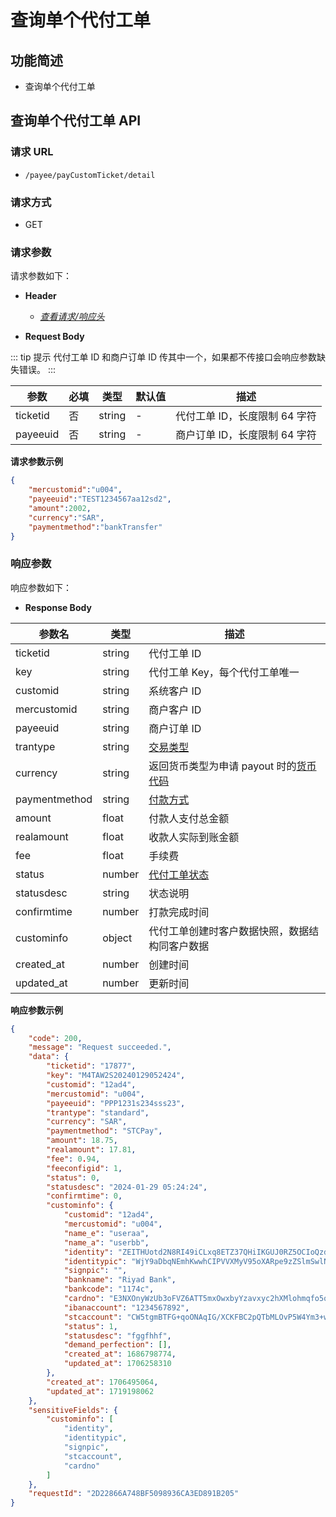 # 查询单个代付工单

## 功能简述

- 查询单个代付工单


## 查询单个代付工单 API

### 请求 URL

- `/payee/payCustomTicket/detail`

### 请求方式

- GET

### 请求参数

请求参数如下：

- **Header**

  - [_查看请求/响应头_](/zh/payoutApi/apiRule/header)

- **Request Body**

::: tip 提示
代付工单 ID 和商户订单 ID 传其中一个，如果都不传接口会响应参数缺失错误。
:::

| **参数** | **必填** | **类型** | **默认值** | **描述**                      |
| -------- | -------- | -------- | ---------- | ----------------------------- |
| ticketid | 否       | string   | -          | 代付工单 ID，长度限制 64 字符 |
| payeeuid | 否       | string   | -          | 商户订单 ID，长度限制 64 字符 |

**请求参数示例**

```json
{
    "mercustomid":"u004",
    "payeeuid":"TEST1234567aa12sd2",
    "amount":2002,
    "currency":"SAR",
    "paymentmethod":"bankTransfer"
}
```

### 响应参数

响应参数如下：

- **Response Body**

| **参数名**    | **类型** | **描述**                                                                  |
| ------------- | -------- | ------------------------------------------------------------------------- |
| ticketid      | string   | 代付工单 ID                                                               |
| key           | string   | 代付工单 Key，每个代付工单唯一                                            |
| customid      | string   | 系统客户 ID                                                               |
| mercustomid   | string   | 商户客户 ID                                                               |
| payeeuid      | string   | 商户订单 ID                                                               |
| trantype      | string   | [交易类型](/zh/payoutApi/appendix/tranType)                               |
| currency      | string   | 返回货币类型为申请 payout 时的[货币代码](/zh/payoutApi/appendix/currency) |
| paymentmethod | string   | [付款方式](/zh/payoutApi/appendix/paymentMethod)                          |
| amount        | float    | 付款人支付总金额                                                          |
| realamount    | float    | 收款人实际到账金额                                                        |
| fee           | float    | 手续费                                                                    |
| status        | number   | [代付工单状态](/zh/payoutApi/appendix/paymentStatus)                      |
| statusdesc    | string   | 状态说明                                                                  |
| confirmtime   | number   | 打款完成时间                                                              |
| custominfo    | object   | 代付工单创建时客户数据快照，数据结构同客户数据                            |
| created_at    | number   | 创建时间                                                                  |
| updated_at    | number   | 更新时间                                                                  |

**响应参数示例**

```json
{
    "code": 200,
    "message": "Request succeeded.",
    "data": {
        "ticketid": "17877",
        "key": "M4TAW2S20240129052424",
        "customid": "12ad4",
        "mercustomid": "u004",
        "payeeuid": "PPP1231s234sss23",
        "trantype": "standard",
        "currency": "SAR",
        "paymentmethod": "STCPay",
        "amount": 18.75,
        "realamount": 17.81,
        "fee": 0.94,
        "feeconfigid": 1,
        "status": 0,
        "statusdesc": "2024-01-29 05:24:24",
        "confirmtime": 0,
        "custominfo": {
            "customid": "12ad4",
            "mercustomid": "u004",
            "name_e": "useraa",
            "name_a": "userbb",
            "identity": "ZEITHUotd2N8RI49iCLxq8ETZ37QHiIKGUJ0RZ5OCIoQzdUz0DqbcRMRxmVkpsruScSg3U/6Pp7PCUjJ43Bj1l1j55hk6uRg3/yfTXEbX32BZhwCD0bzokHOOu5+JWD6YcsIxxdGBMIngEPeY4V2hAoC6DIgq4eR1puyZp8taYOyU1XEbgVV4TSZ12ORPD4uS55Htvxn69MzWjRKqtPzvwV6MVlAUy14G9rH/OnNLIySDl7anE382y7+6acCTgorbTzTdz8YP/O4q/Hp+gbVh7nBXn0uwPj26NyHLBCuRXkbL+id5xFXkxfBrHBRoq4QhgRA69Y/FkKQgOjeUwrfWQ==",
            "identitypic": "WjY9aDbqNEmhKwwhCIPVVXMyV95oXARpe9zZSlmSwlNNxSYD//fUwjtrl1HtUqfOBVY3vP2UgxyfB9p293jolKlPkjcr2Xbkce4CJQWeUelAgpDIoLqGTYY4tTiTo0MJGikHp7X9qKr4wbEDAn8ix0akyROWTG3gLyUROK5AFSz/5fQrQgRsh+fffkFvew4xCuEAJv8LpkxzSEJQthnnS28BnDpSgUA2iML/HboXuiY7G1avO+U8ETwQn0LaZPMK/QuVQ2V87JkmZKSyPdYrIgPqzVRCyPg6iooLIZkaiIJ1Q5gAb1HQGtCxpahYjnFCHO+5d/jj9WcfpeGobqYFjw==",
            "signpic": "",
            "bankname": "Riyad Bank",
            "bankcode": "1174c",
            "cardno": "E3NXOnyWzUb3oFVZ6ATT5mxOwxbyYzavxyc2hXMlohmqfo5qXPpnmmVucyknUa8tFg6A870IF74NLggCS7gBRvmHYl54QY/Q6CKrWKt3c4GsNtVyb2pOolRklOzXjS4O+Y/uaTffc+vOKV6tlG+E+Km9PmznpSkxWCE+rPsqnDZylaQBjuulxh3b5TGhMtnRsJhIhjkqMq9J0e6fY0yryeFAz4sQw94xd/usQ5dFYTZJLPU2ukPcbCa+DRB/OQLe5nLHacuIFyajbN24rq+5UyRId6N3qEpHzfl+f8qIv5nTit0kkwh1RESrqbHvtDx0dB+EHQu17Kq0E/gRpzwsnA==",
            "ibanaccount": "1234567892",
            "stcaccount": "CW5tgmBTFG+qoONAqIG/XCKFBC2pQTbMLOvP5W4Ym3+wrZcSxhJ2B26Xncaqdfvw0A5Ny8xklN3Y8tOgfSeeVvFQSjwR9Ba7TpuCQl7kvSTUGkXdLyMJd4zksmdM0MI9fl3iRX0IPoZ8Seoy0faguDseXstMb3pTWBepRlIKsM/w5DH8f7jyZp3HeQrcUQ41VqS7yAlxXjwSmMpAbmfNe0S0vs6eBg0WduEeICCgCwf2TnIDkk0KXITzXh6cKv+fAgVZB/a0xYTfu1aLHrpP2rGcniOKRsJCSXpmdoNiUsfIYZd4YzjEf7hEPviXBlf+5cn53vlWamHgiywm5WD1ZQ==",
            "status": 1,
            "statusdesc": "fggfhhf",
            "demand_perfection": [],
            "created_at": 1686798774,
            "updated_at": 1706258310
        },
        "created_at": 1706495064,
        "updated_at": 1719198062
    },
    "sensitiveFields": {
        "custominfo": [
            "identity",
            "identitypic",
            "signpic",
            "stcaccount",
            "cardno"
        ]
    },
    "requestId": "2D22866A748BF5098936CA3ED891B205"
}
```